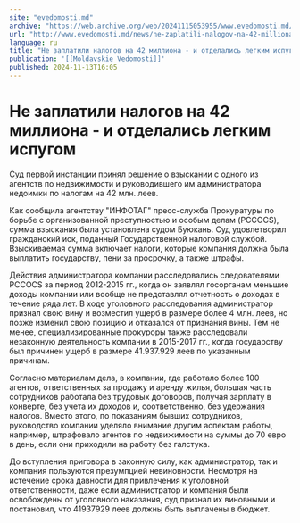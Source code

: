 ```yaml
---
site: "evedomosti.md"
archive: "https://web.archive.org/web/20241115053955/www.evedomosti.md/news/ne-zaplatili-nalogov-na-42-milliona-i-otdelalis-legkim-ispug"
url: "http://www.evedomosti.md/news/ne-zaplatili-nalogov-na-42-milliona-i-otdelalis-legkim-ispug"
language: ru
title: "Не заплатили налогов на 42 миллиона - и отделались легким испугом"
publication: '[[Moldavskie Vedomosti]]'
published: 2024-11-13T16:05
---
```


# Не заплатили налогов на 42 миллиона - и отделались легким испугом

Суд первой инстанции принял решение о взыскании с одного из агентств по недвижимости и руководившего им администратора недоимки по налогам на 42 млн. леев.

Как сообщила агентству "ИНФОТАГ" пресс-служба Прокуратуры по борьбе с организованной преступностью и особым делам (PCCOCS), сумма взыскания была установлена судом Буюкань. Суд удовлетворил гражданский иск, поданный Государственной налоговой службой. Взыскиваемая сумма включает налоги, которые компания должна была выплатить государству, пени за просрочку, а также штрафы.

Действия администратора компании расследовались следователями PCCOCS за период 2012-2015 гг., когда он заявлял госорганам меньшие доходы компании или вообще не представлял отчетность о доходах в течение ряда лет. В ходе уголовного расследования администратор признал свою вину и возместил ущерб в размере более 4 млн. леев, но позже изменил свою позицию и отказался от признания вины. Тем не менее, специализированные прокуроры также расследовали незаконную деятельность компании в 2015-2017 гг., когда государству был причинен ущерб в размере 41.937.929 леев по указанным причинам.

Согласно материалам дела, в компании, где работало более 100 агентов, ответственных за продажу и аренду жилья, большая часть сотрудников работала без трудовых договоров, получая зарплату в конверте, без учета их доходов и, соответственно, без удержания налогов. Вместо этого, по показаниям бывших сотрудников, руководство компании уделяло внимание другим аспектам работы, например, штрафовало агентов по недвижимости на суммы до 70 евро в день, если они приходили на работу без галстука.

До вступления приговора в законную силу, как администратор, так и компания пользуются презумпцией невиновности. Несмотря на истечение срока давности для привлечения к уголовной ответственности, даже если администратор и компания были освобождены от уголовного наказания, суд признал их виновными и постановил, что 41937929 леев должны быть выплачены в бюджет.